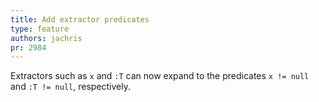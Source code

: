 ```yaml
---
title: Add extractor predicates
type: feature
authors: jachris
pr: 2984
---
```


Extractors such as `x` and `:T` can now expand to the predicates `x != null`
and `:T != null`, respectively.
